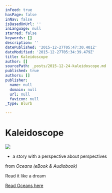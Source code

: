 ```yaml
---
inFeed: true
hasPage: false
inNav: false
isBasedOnUrl: ''
inLanguage: null
starred: false
keywords: []
description: ''
datePublished: '2015-12-27T05:47:30.401Z'
dateModified: '2015-12-27T05:34:39.479Z'
title: Kaleidoscope
author: []
sourcePath: _posts/2015-12-24-kaleidoscope.md
published: true
authors: []
publisher:
  name: null
  domain: null
  url: null
  favicon: null
_type: Blurb

---
```

# Kaleidoscope
![](https://s3-us-west-2.amazonaws.com/the-grid-img/p/802dcf48bfa24404a223c381781f6bf716efa994.jpg)

- a story with a perspective about perspectives

from _Oceans (eBook & Audiobook)_

Read it like a dream

[Read Oceans here][0]

[0]: https://www.goodreads.com/book/show/27814335-oceans